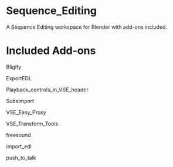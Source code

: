 # Sequence_Editing
A Sequence Editing workspace for Blender with add-ons included.

# Included Add-ons

Bligify

ExportEDL

Playback_controls_in_VSE_header

Subsimport

VSE_Easy_Proxy

VSE_Transform_Tools

freesound

import_edl

push_to_talk
